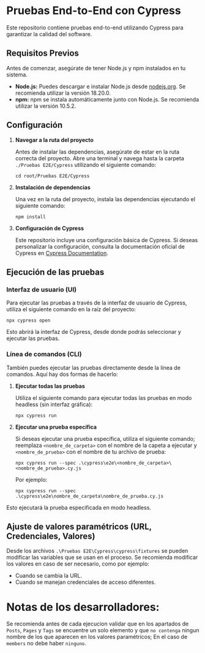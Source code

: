# Pruebas End-to-End con Cypress

Este repositorio contiene pruebas end-to-end utilizando Cypress para garantizar la calidad del software.

## Requisitos Previos

Antes de comenzar, asegúrate de tener Node.js y npm instalados en tu sistema.

- **Node.js:** Puedes descargar e instalar Node.js desde [nodejs.org](https://nodejs.org/). Se recomienda utilizar la versión 18.20.0.
- **npm:** npm se instala automáticamente junto con Node.js. Se recomienda utilizar la versión 10.5.2.

## Configuración

1. **Navegar a la ruta del proyecto**

   Antes de instalar las dependencias, asegúrate de estar en la ruta correcta del proyecto. Abre una terminal y navega hasta la carpeta `./Pruebas E2E/Cypress` utilizando el siguiente comando:

   ```
   cd root/Pruebas E2E/Cypress
   ```

2. **Instalación de dependencias**

   Una vez en la ruta del proyecto, instala las dependencias ejecutando el siguiente comando:

   ```
   npm install
   ```

3. **Configuración de Cypress**

   Este repositorio incluye una configuración básica de Cypress. Si deseas personalizar la configuración, consulta la documentación oficial de Cypress en [Cypress Documentation](https://docs.cypress.io/).

## Ejecución de las pruebas

### Interfaz de usuario (UI)

Para ejecutar las pruebas a través de la interfaz de usuario de Cypress, utiliza el siguiente comando en la raíz del proyecto:

```
npx cypress open
```

Esto abrirá la interfaz de Cypress, desde donde podrás seleccionar y ejecutar las pruebas.

### Línea de comandos (CLI)

También puedes ejecutar las pruebas directamente desde la línea de comandos. Aquí hay dos formas de hacerlo:

1. **Ejecutar todas las pruebas**

   Utiliza el siguiente comando para ejecutar todas las pruebas en modo headless (sin interfaz gráfica):

   ```
   npx cypress run
   ```

2. **Ejecutar una prueba específica**

   Si deseas ejecutar una prueba específica, utiliza el siguiente comando; reemplaza `<nombre_de_carpeta>` con el nombre de la capeta a ejecutar y `<nombre_de_prueba>` con el nombre de tu archivo de prueba:

   ```
   npx cypress run --spec .\cypress\e2e\<nombre_de_carpeta>\<nombre_de_prueba>.cy.js
   ```

   Por ejemplo:

   ```
   npx cypress run --spec .\cypress\e2e\nombre_de_carpeta\nombre_de_prueba.cy.js
   ```

Esto ejecutará la prueba especificada en modo headless.

## Ajuste de valores paramétricos (URL, Credenciales, Valores)

Desde los archivos `.\Pruebas E2E\Cypress\cypress\fixtures` se pueden modificar las variables que se usan en el proceso. Se recomienda modificar los valores en caso de ser necesario, como por ejemplo:
- Cuando se cambia la URL.
- Cuando se manejan credenciales de acceso diferentes.

# Notas de los desarrolladores:
Se recomienda antes de cada ejecucion validar que en los apartados de `Posts`, `Pages` y `Tags` se encuentre un solo elemento y que `no contenga` ningun nombre de los que aparecen en los valores paramétricos; En el caso de `members` no debe haber `ninguno`.